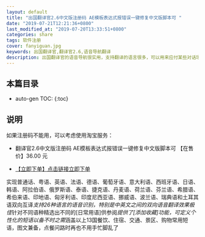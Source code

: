 ```yaml
---
layout: default
title: "出国翻译官2.6中文版注册码 AE模板表达式报错误一键修复中文版脚本可 "
date: "2019-07-21T12:21:36+0800"
last_modified_at: "2019-07-20T13:33:51+0800"
categories: share
tags: 软件注册
cover: fanyiguan.jpg
keywords: 出国翻译官,翻译官2.6,语音导航翻译
description: 出国翻译官的语音导航很实用，支持翻译的语言很多，可以用来应付某些对话场景，比如问候语和买东西的时候
---
```


## 本篇目录

* auto-gen TOC:
{:toc}

## 说明

如果注册码不能用，可以考虑使用淘宝服务：

* 翻译官2.6中文版注册码 AE模板表达式报错误一键修复中文版脚本可 【在售价】36.00 元

* [【立即下单】点击链接立即下单](https://s.click.taobao.com/t?e=m%3D2%26s%3Du7ly4BjP0socQipKwQzePOeEDrYVVa64LKpWJ%2Bin0XLjf2vlNIV67rN5kx5kWY3HjGYPrSmetxFFzjN9hD2WgqNloZYdv3EG6YKsWt4FgAKVoz8w%2F8flOF9EeTtntI440rU7bvMfl7FKyGi2MSmNot%2BDDLxyWQN4zRD18rVfQC7Qi04ZWz7rmbjnItrxBXHhxk8tFBCP5pzPE%2F7MmbRy8g%3D%3D&scm=null&pvid=null&app_pvid=59590_11.1.127.73_489_1563596473161&ptl=floorId:17741;app_pvid:59590_11.1.127.73_489_1563596473161&union_lens=lensId:0b8d12c1_0e67_16c0d98e0aa_ac60)

实现普通话、粤语、英语、法语、德语、葡萄牙语、意大利语、西班牙语、日语、韩语、阿拉伯语、俄罗斯语、泰语、捷克语、丹麦语、荷兰语、芬兰语、希腊语、希伯来语、印地语、匈牙利语、印度尼西亚语、挪威语、波兰语、瑞典语和土耳其语双向互译*支持26种语言的语音识别，特别是中英文之间的双向语音翻译效果极佳*针对不同语种精选出不同的[日常用语]供参阅*提供了[添加收藏]功能，可定义个性化的短语以备不时之需*涵盖以上13国餐饮、住宿、交通、景区、购物常用短语，图文兼备，点餐问路时再也不用手忙脚乱了
